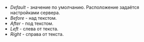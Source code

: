 - *Default* - значение по умолчанию. Расположение задаётся настройками сервера.
- *Before* - над текстом.
- *After* - под текстом.
- *Left* - слева от текста.
- *Right* - справа от текста.
